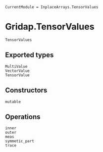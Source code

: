 ```@meta
CurrentModule = InplaceArrays.TensorValues
```

# Gridap.TensorValues

```@docs
TensorValues
```

## Exported types

```@docs
MultiValue
VectorValue
TensorValue
```
## Constructors

```@docs
mutable
```

## Operations

```@docs
inner
outer
meas
symmetic_part
trace
```

